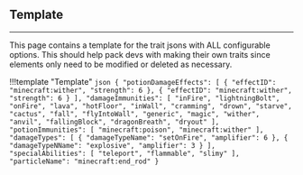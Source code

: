 ## **Template**
***

This page contains a template for the trait jsons with ALL configurable options. This should help pack devs with making their own traits since elements only need to be modified or deleted as necessary.

!!!template "Template"
	```json
	{
		"potionDamageEffects": [
			{
				"effectID": "minecraft:wither",
				"strength": 6
			},
			{
				"effectID": "minecraft:wither",
				"strength": 6
			}
		],
		"damageImmunities": [
			"inFire",
			"lightningBolt",
			"onFire",
			"lava",
			"hotFloor",
			"inWall",
			"cramming",
			"drown",
			"starve",
			"cactus",
			"fall",
			"flyIntoWall",
			"generic",
			"magic",
			"wither",
			"anvil",
			"fallingBlock",
			"dragonBreath",
			"dryout"
		],
		"potionImmunities": [
			"minecraft:poison",
			"minecraft:wither"
		],
		"damageTypes": [
			{
				"damageTypeName": "setOnFire",
				"amplifier": 6
			},
			{
				"damageTypeNName": "explosive",
				"amplifier": 3
			}
		],
		"specialAbilities": [
			"teleport",
			"flammable",
			"slimy"
		],
		"particleName": "minecraft:end_rod"
	}
	```
<!--stackedit_data:
eyJoaXN0b3J5IjpbMTc1Njc0NDQ0MV19
-->
